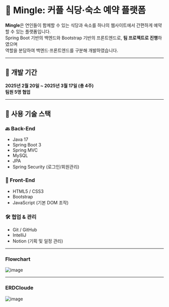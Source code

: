 # 💑 Mingle: 커플 식당·숙소 예약 플랫폼

**Mingle**은 연인들이 함께할 수 있는 식당과 숙소를 하나의 웹사이트에서 간편하게 예약할 수 있는 플랫폼입니다.  
Spring Boot 기반의 백엔드와 Bootstrap 기반의 프론트엔드로, **팀 프로젝트로 진행**하였으며  
역할을 분담하여 백엔드·프론트엔드를 구분해 개발하였습니다.

---

## 📆 개발 기간
**2025년 2월 20일 ~ 2025년 3월 17일 (총 4주)**  
**팀원 5명 협업**

---

## 🔧 사용 기술 스택

### 🔙 Back-End
- Java 17
- Spring Boot 3
- Spring MVC
- MySQL
- JPA 
- Spring Security (로그인/회원관리)

### 🎨 Front-End
- HTML5 / CSS3
- Bootstrap
- JavaScript (기본 DOM 조작)

### 🛠️ 협업 & 관리
- Git / GitHub
- IntelliJ
- Notion (기획 및 일정 관리)


---


### Flowchart

![image](https://github.com/user-attachments/assets/969145a7-bc48-4d56-a1a4-39cc4d2ea1d1)


---


### ERDCloude
![image](https://github.com/user-attachments/assets/641b03ef-92a2-403d-9d1a-8b442651cdc1)
